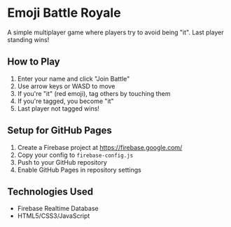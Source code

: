# Emoji Battle Royale

A simple multiplayer game where players try to avoid being "it". Last player standing wins!

## How to Play
1. Enter your name and click "Join Battle"
2. Use arrow keys or WASD to move
3. If you're "it" (red emoji), tag others by touching them
4. If you're tagged, you become "it"
5. Last player not tagged wins!

## Setup for GitHub Pages
1. Create a Firebase project at https://firebase.google.com/
2. Copy your config to `firebase-config.js`
3. Push to your GitHub repository
4. Enable GitHub Pages in repository settings

## Technologies Used
- Firebase Realtime Database
- HTML5/CSS3/JavaScript
